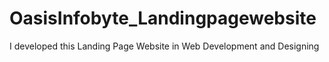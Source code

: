 # OasisInfobyte_Landingpagewebsite
I developed this Landing Page  Website in Web Development and Designing
